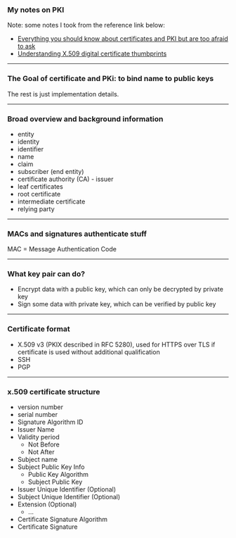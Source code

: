 ### My notes on PKI

Note: some notes I took from the reference link below:
- [Everything you should know about certificates and PKI but are too afraid to ask](https://smallstep.com/blog/everything-pki/)
- [Understanding X.509 digital certificate thumbprints](https://morgansimonsen.wordpress.com/2013/04/16/understanding-x-509-digital-certificate-thumbprints/)

---

### The Goal of certificate and PKi: to bind name to public keys
The rest is just implementation details.

---

### Broad overview and background information
- entity
- identity
- identifier
- name
- claim
- subscriber (end entity)
- certificate authority (CA) - issuer
- leaf certificates
- root certificate
- intermediate certificate
- relying party

---

### MACs and signatures authenticate stuff
MAC = Message Authentication Code

---

### What key pair can do?
- Encrypt data with a public key, which can only be decrypted by private key
- Sign some data with private key, which can be verified by public key

---

### Certificate format
- X.509 v3 (PKIX described in RFC 5280), used for HTTPS over TLS if certificate is used without additional qualification
- SSH
- PGP

---

### x.509 certificate structure
- version number
- serial number
- Signature Algorithm ID
- Issuer Name
- Validity period
  - Not Before
  - Not After
- Subject name
- Subject Public Key Info
  - Public Key Algorithm
  - Subject Public Key
- Issuer Unique Identifier (Optional)
- Subject Unique Identifier (Optional)
- Extension (Optional)
  - ...
- Certificate Signature Algorithm
- Certificate Signature
